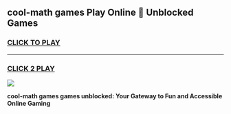 
## cool-math games Play Online 👋 Unblocked Games
<h3>
<a href="https://news.freeplayer.one?title=cool-math_games&ref=17CMG">CLICK TO PLAY</a></h3>
<hr>

<h3>
<a href="https://news.freeplayer.one?title=cool-math_games&ref=17CMG">CLICK 2 PLAY</a>
  
</h3>

<a href="https://news.freeplayer.one?title=cool-math_games&ref=17CMG/"><img src="https://clearcache.store/games.png"></a>


**cool-math games games unblocked: Your Gateway to Fun and Accessible Online Gaming**
